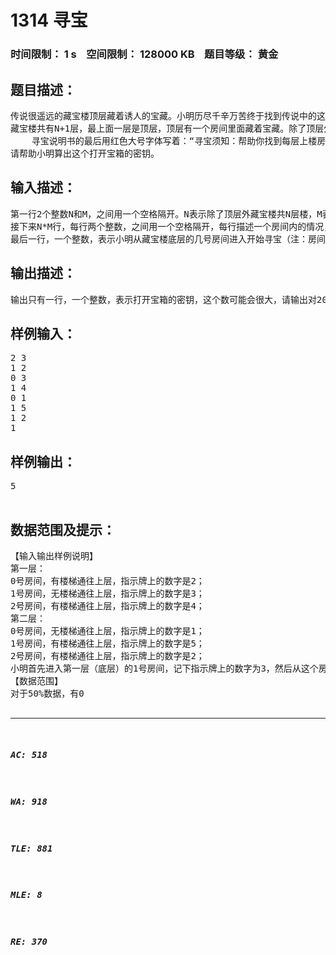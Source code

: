 # 1314 寻宝   
### 时间限制： 1 s&nbsp;&nbsp;&nbsp;&nbsp;空间限制： 128000 KB&nbsp;&nbsp;&nbsp;&nbsp;题目等级： 黄金  
## 题目描述：  

<pre>
传说很遥远的藏宝楼顶层藏着诱人的宝藏。小明历尽千辛万苦终于找到传说中的这个藏宝楼，藏宝楼的门口竖着一个木板，上面写有几个大字：寻宝说明书。说明书的内容如下：
藏宝楼共有N+1层，最上面一层是顶层，顶层有一个房间里面藏着宝藏。除了顶层外，藏宝楼另有N层，每层M个房间，这M个房间围成一圈并按逆时针方向依次编号为0，…，M-1。其中一些房间有通往上一层的楼梯，每层楼的楼梯设计可能不同。每个房间里有一个指示牌，指示牌上有一个数字x，表示从这个房间开始按逆时针方向选择第x个有楼梯的房间（假定该房间的编号为k），从该房间上楼，上楼后到达上一层的k号房间。比如当前房间的指示牌上写着2，则按逆时针方向开始尝试，找到第2个有楼梯的房间，从该房间上楼。如果当前房间本身就有楼梯通向上层，该房间作为第一个有楼梯的房间。
    寻宝说明书的最后用红色大号字体写着：“寻宝须知：帮助你找到每层上楼房间的指示牌上的数字（即每层第一个进入的房间内指示牌上的数字）总和为打开宝箱的密钥”。
请帮助小明算出这个打开宝箱的密钥。
</pre>
  
  
## 输入描述：  

<pre>
第一行2个整数N和M，之间用一个空格隔开。N表示除了顶层外藏宝楼共N层楼，M表示除顶层外每层楼有M个房间。
接下来N*M行，每行两个整数，之间用一个空格隔开，每行描述一个房间内的情况，其中第(i-1)*M+j行表示第i层j-1号房间的情况（i=1,2,…, N；j=1,2,…,M）。第一个整数表示该房间是否有楼梯通往上一层（0表示没有，1表示有），第二个整数表示指示牌上的数字。注意，从j号房间的楼梯爬到上一层到达的房间一定也是j号房间。
最后一行，一个整数，表示小明从藏宝楼底层的几号房间进入开始寻宝（注：房间编号从0开始）。
</pre>
  
  
## 输出描述：  

<pre>
输出只有一行，一个整数，表示打开宝箱的密钥，这个数可能会很大，请输出对20123取模的结果即可。
</pre>
  
  
## 样例输入：  

<pre>
2 3
1 2
0 3
1 4
0 1
1 5
1 2
1
</pre>
  
  
## 样例输出：  

<pre>
5
 
</pre>
  
  
## 数据范围及提示：  

<pre>
【输入输出样例说明】
第一层：
0号房间，有楼梯通往上层，指示牌上的数字是2；
1号房间，无楼梯通往上层，指示牌上的数字是3；
2号房间，有楼梯通往上层，指示牌上的数字是4；
第二层：
0号房间，无楼梯通往上层，指示牌上的数字是1；
1号房间，有楼梯通往上层，指示牌上的数字是5；
2号房间，有楼梯通往上层，指示牌上的数字是2；
小明首先进入第一层（底层）的1号房间，记下指示牌上的数字为3，然后从这个房间开始，沿逆时针方向选择第3个有楼梯的房间2号房间进入，上楼后到达第二层的2号房间，记下指示牌上的数字为2，由于当前房间本身有楼梯通向上层，该房间作为第一个有楼梯的房间。因此，此时沿逆时针方向选择第2个有楼梯的房间即为1号房间，进入后上楼梯到达顶层。这时把上述记下的指示牌上的数字加起来，即3+2=5，所以打开宝箱的密钥就是5。
【数据范围】
对于50%数据，有0<N≤1000，0<x≤10000；
对于100%数据，有0<N≤10000，0<M≤100，0<x≤1,000,000。
</pre>
  
  
***  

##### AC: 518  
##### WA: 918  
##### TLE: 881  
##### MLE: 8  
##### RE: 370  
